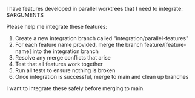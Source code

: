 I have features developed in parallel worktrees that I need to integrate: $ARGUMENTS

Please help me integrate these features:

1. Create a new integration branch called "integration/parallel-features"
2. For each feature name provided, merge the branch feature/[feature-name] into the integration branch
3. Resolve any merge conflicts that arise
4. Test that all features work together
5. Run all tests to ensure nothing is broken
6. Once integration is successful, merge to main and clean up branches

I want to integrate these safely before merging to main.
